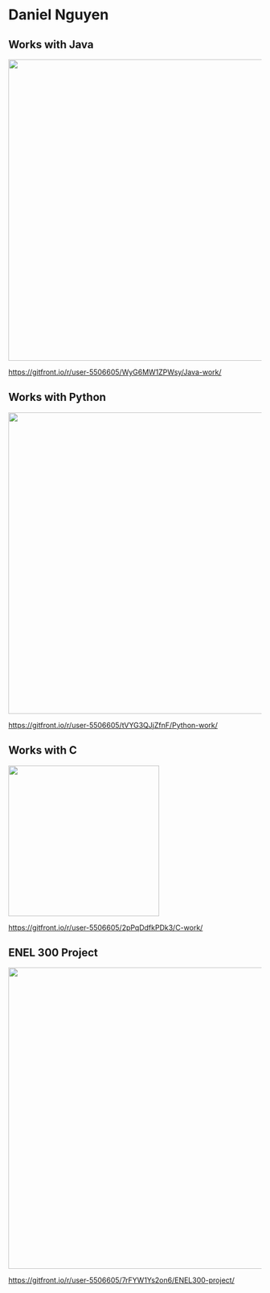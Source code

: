 # Daniel Nguyen

## Works with Java
<img width="600" src="https://user-images.githubusercontent.com/104455551/167976151-19c3d25b-eb18-4f42-a426-3db1177996d7.png">

https://gitfront.io/r/user-5506605/WyG6MW1ZPWsy/Java-work/
## Works with Python
<img width="600" src="https://user-images.githubusercontent.com/104455551/167976456-94a4575e-d08a-4e49-966a-790d9700af63.png">

https://gitfront.io/r/user-5506605/tVYG3QJjZfnF/Python-work/
## Works with C
<img width="300" src="https://user-images.githubusercontent.com/104455551/167977391-032f741f-3803-40a2-ad6b-65dcc4339735.png">

https://gitfront.io/r/user-5506605/2pPqDdfkPDk3/C-work/
## ENEL 300 Project
<img width="600" src="https://user-images.githubusercontent.com/104455551/165433379-5ee6878e-f5f2-4336-9072-0402de35547f.png">

https://gitfront.io/r/user-5506605/7rFYW1Ys2on6/ENEL300-project/
